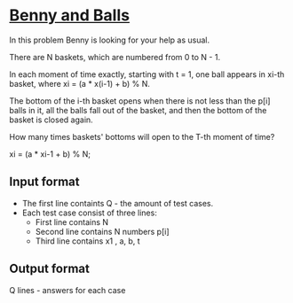 # [Benny and Balls][link]

In this problem Benny is looking for your help as usual.

There are N baskets, which are numbered from 0 to N - 1.

In each moment of time exactly, starting with t = 1, one ball appears in xi-th basket, where xi = (a \* x(i-1) + b) % N.

The bottom of the i-th basket opens when there is not less than the p[i] balls in it, all the balls fall out of the basket, and then the bottom of the basket is closed again.

How many times baskets' bottoms will open to the T-th moment of time?

xi = (a \* xi-1 + b) % N;

## Input format

- The first line containts Q - the amount of test cases.
- Each test case consist of three lines:
  - First line contains N
  - Second line contains N numbers p[i]
  - Third line contains x1 , a, b, t

## Output format

Q lines - answers for each case

[link]: https://www.hackerearth.com/practice/basic-programming/implementation/basics-of-implementation/practice-problems/algorithm/benny-and-balls/
